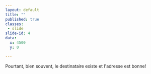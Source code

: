 ```yaml
---
layout: default
title: ""
published: true
classes:
 - slide
slide-id: 4
data:
  x: 4500
  y: 0

---
```

<div class="s80">
Pourtant, bien souvent,
le destinataire existe et
l'adresse est bonne!
</div>
